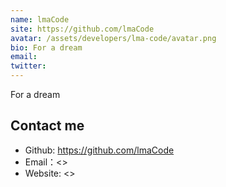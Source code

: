 ```yaml
---
name: lmaCode
site: https://github.com/lmaCode
avatar: /assets/developers/lma-code/avatar.png
bio: For a dream
email: 
twitter: 
---
```


For a dream

## Contact me

- Github: <https://github.com/lmaCode>
- Email：<>
- Website: <>
